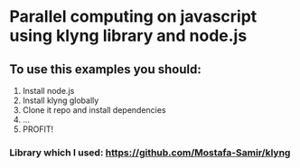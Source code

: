 # Parallel computing on javascript using klyng library and node.js
## To use this examples you should:
1. Install node.js
2. Install klyng globally
3. Clone it repo and install dependencies
4. ...
5. PROFIT!
### Library which I used: https://github.com/Mostafa-Samir/klyng

